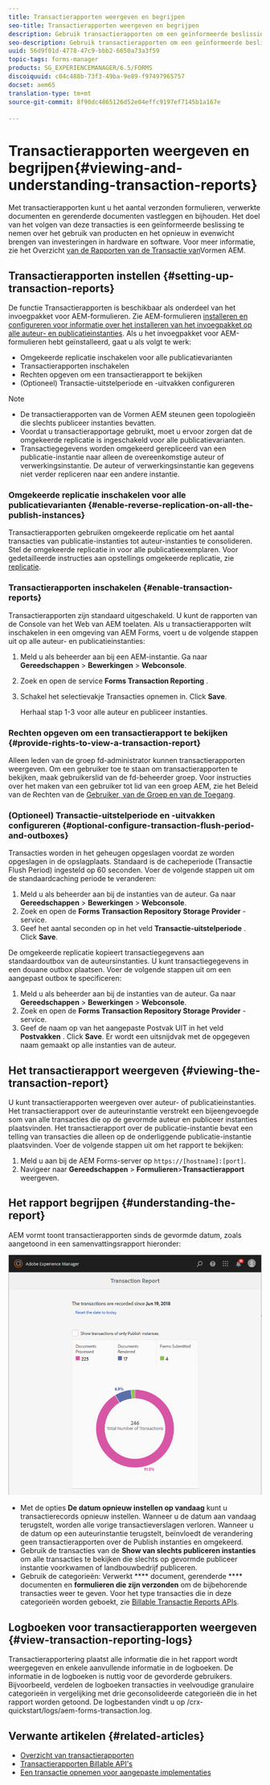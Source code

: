 ```yaml
---
title: Transactierapporten weergeven en begrijpen
seo-title: Transactierapporten weergeven en begrijpen
description: Gebruik transactierapporten om een geïnformeerde beslissing te nemen over het gebruik van producten en het opnieuw in evenwicht brengen van investeringen in hardware en software.
seo-description: Gebruik transactierapporten om een geïnformeerde beslissing te nemen over het gebruik van producten en het opnieuw in evenwicht brengen van investeringen in hardware en software.
uuid: 56d9f01d-4778-47c9-bbb2-6650a73a3f59
topic-tags: forms-manager
products: SG_EXPERIENCEMANAGER/6.5/FORMS
discoiquuid: c04c488b-73f3-49ba-9e89-f97497965757
docset: aem65
translation-type: tm+mt
source-git-commit: 8f90dc4865126d52e04effc9197ef7145b1a167e

---
```



# Transactierapporten weergeven en begrijpen{#viewing-and-understanding-transaction-reports}

Met transactierapporten kunt u het aantal verzonden formulieren, verwerkte documenten en gerenderde documenten vastleggen en bijhouden. Het doel van het volgen van deze transacties is een geïnformeerde beslissing te nemen over het gebruik van producten en het opnieuw in evenwicht brengen van investeringen in hardware en software. Voor meer informatie, zie het Overzicht [van de Rapporten van de Transactie van](../../forms/using/transaction-reports-overview.md)Vormen AEM.

## Transactierapporten instellen {#setting-up-transaction-reports}

De functie Transactierapporten is beschikbaar als onderdeel van het invoegpakket voor AEM-formulieren. Zie AEM-formulieren [installeren en configureren voor informatie over het installeren van het invoegpakket op alle auteur- en publicatieinstanties](/help/forms/using/installing-configuring-aem-forms-osgi.md). Als u het invoegpakket voor AEM-formulieren hebt geïnstalleerd, gaat u als volgt te werk:

* Omgekeerde replicatie inschakelen voor alle publicatievarianten
* Transactierapporten inschakelen
* Rechten opgeven om een transactierapport te bekijken
* (Optioneel) Transactie-uitstelperiode en -uitvakken configureren [](/help/forms/using/installing-configuring-aem-forms-osgi.md)

>[!NOTE]
>
>* De transactierapporten van de Vormen AEM steunen geen topologieën die slechts publiceer instanties bevatten.
>* Voordat u transactierapportage gebruikt, moet u ervoor zorgen dat de omgekeerde replicatie is ingeschakeld voor alle publicatievarianten.
>* Transactiegegevens worden omgekeerd gerepliceerd van een publicatie-instantie naar alleen de overeenkomstige auteur of verwerkingsinstantie. De auteur of verwerkingsinstantie kan gegevens niet verder repliceren naar een andere instantie.
>



### Omgekeerde replicatie inschakelen voor alle publicatievarianten {#enable-reverse-replication-on-all-the-publish-instances}

Transactierapporten gebruiken omgekeerde replicatie om het aantal transacties van publicatie-instanties tot auteur-instanties te consolideren. Stel de omgekeerde replicatie in voor alle publicatieexemplaren. Voor gedetailleerde instructies aan opstellings omgekeerde replicatie, zie [replicatie](/help/sites-deploying/replication.md).

### Transactierapporten inschakelen {#enable-transaction-reports}

Transactierapporten zijn standaard uitgeschakeld. U kunt de rapporten van de Console van het Web van AEM toelaten. Als u transactierapporten wilt inschakelen in een omgeving van AEM Forms, voert u de volgende stappen uit op alle auteur- en publicatieinstanties:

1. Meld u als beheerder aan bij een AEM-instantie. Ga naar **Gereedschappen** > **Bewerkingen** > **Webconsole**.
1. Zoek en open de service **Forms Transaction Reporting** .
1. Schakel het selectievakje Transacties opnemen in. Click **Save**.

   Herhaal stap 1-3 voor alle auteur en publiceer instanties.

### Rechten opgeven om een transactierapport te bekijken {#provide-rights-to-view-a-transaction-report}

Alleen leden van de groep fd-administrator kunnen transactierapporten weergeven. Om een gebruiker toe te staan om transactierapporten te bekijken, maak gebruikerslid van de fd-beheerder groep. Voor instructies over het maken van een gebruiker tot lid van een groep AEM, zie het Beleid van de Rechten van de [Gebruiker, van de Groep en van de Toegang](/help/sites-administering/user-group-ac-admin.md).

### (Optioneel) Transactie-uitstelperiode en -uitvakken configureren {#optional-configure-transaction-flush-period-and-outboxes}

Transacties worden in het geheugen opgeslagen voordat ze worden opgeslagen in de opslagplaats. Standaard is de cacheperiode (Transactie Flush Period) ingesteld op 60 seconden. Voer de volgende stappen uit om de standaardcaching periode te veranderen:

1. Meld u als beheerder aan bij de instanties van de auteur. Ga naar **Gereedschappen** > **Bewerkingen** > **Webconsole**.
1. Zoek en open de **Forms Transaction Repository Storage Provider** -service.
1. Geef het aantal seconden op in het veld **Transactie-uitstelperiode** . Click **Save**.

De omgekeerde replicatie kopieert transactiegegevens aan standaardoutbox van de auteursinstanties. U kunt transactiegegevens in een douane outbox plaatsen. Voer de volgende stappen uit om een aangepast outbox te specificeren:

1. Meld u als beheerder aan bij de instanties van de auteur. Ga naar **Gereedschappen** > **Bewerkingen** > **Webconsole**.
1. Zoek en open de **Forms Transaction Repository Storage Provider** -service.
1. Geef de naam op van het aangepaste Postvak UIT in het veld **Postvakken** . Click **Save**. Er wordt een uitsnijdvak met de opgegeven naam gemaakt op alle instanties van de auteur.

## Het transactierapport weergeven {#viewing-the-transaction-report}

U kunt transactierapporten weergeven over auteur- of publicatieinstanties. Het transactierapport over de auteurinstantie verstrekt een bijeengevoegde som van alle transacties die op de gevormde auteur en publiceer instanties plaatsvinden. Het transactierapport over de publicatie-instantie bevat een telling van transacties die alleen op de onderliggende publicatie-instantie plaatsvinden. Voer de volgende stappen uit om het rapport te bekijken:

1. Meld u aan bij de AEM Forms-server op `https://[hostname]:[port]`.
1. Navigeer naar **Gereedschappen** > **Formulieren**>**Transactierapport** weergeven.

## Het rapport begrijpen {#understanding-the-report}

AEM vormt toont transactierapporten sinds de gevormde datum, zoals aangetoond in een samenvattingsrapport hieronder:

![sample-transaction-report-auteur](assets/sample-transaction-report-author.png)

* Met de opties **De datum opnieuw instellen op vandaag** kunt u transactierecords opnieuw instellen. Wanneer u de datum aan vandaag terugstelt, worden alle vorige transactieverslagen verloren. Wanneer u de datum op een auteurinstantie terugstelt, beïnvloedt de verandering geen transactierapporten over de Publish instanties en omgekeerd.
* Gebruik de transacties van de **Show van slechts publiceren instanties** om alle transacties te bekijken die slechts op gevormde publiceer instantie voorkwamen of landbouwbedrijf publiceren.
* Gebruik de categorieën: Verwerkt **** document, gerenderde **** documenten en **formulieren die zijn verzonden** om de bijbehorende transacties weer te geven. Voor het type transacties die in deze categorieën worden geboekt, zie [Billable Transactie Reports APIs](../../forms/using/transaction-reports-billable-apis.md).

## Logboeken voor transactierapporten weergeven {#view-transaction-reporting-logs}

Transactierapportering plaatst alle informatie die in het rapport wordt weergegeven en enkele aanvullende informatie in de logboeken. De informatie in de logboeken is nuttig voor de gevorderde gebruikers. Bijvoorbeeld, verdelen de logboeken transacties in veelvoudige granulaire categorieën in vergelijking met drie geconsolideerde categorieën die in het rapport worden getoond. De logbestanden vindt u op /crx-quickstart/logs/aem-forms-transaction.log.

## Verwante artikelen {#related-articles}

* [Overzicht van transactierapporten](../../forms/using/transaction-reports-overview.md)
* [Transactierapporten Billable API&#39;s](../../forms/using/transaction-reports-billable-apis.md)
* [Een transactie opnemen voor aangepaste implementaties](/help/forms/using/record-transaction-custom-implementation.md)

